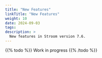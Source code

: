 ```yaml
---
title: "New Features"
linkTitle: "New Features"
weight: 10
date: 2024-09-03
tags: 
description: >
  New features in Stroom version 7.6.
---
```


{{% todo %}}
Work in progress
{{% /todo %}}
